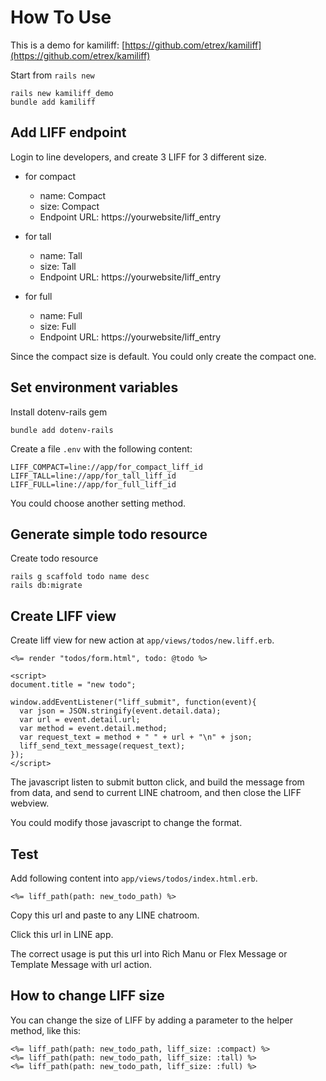 # How To Use

This is a demo for kamiliff: [https://github.com/etrex/kamiliff](https://github.com/etrex/kamiliff)

Start from `rails new`

```
rails new kamiliff_demo
bundle add kamiliff
```

## Add LIFF endpoint

Login to line developers, and create 3 LIFF for 3 different size.

- for compact
  - name: Compact
  - size: Compact
  - Endpoint URL: https://yourwebsite/liff_entry

- for tall
  - name: Tall
  - size: Tall
  - Endpoint URL: https://yourwebsite/liff_entry

- for full
  - name: Full
  - size: Full
  - Endpoint URL: https://yourwebsite/liff_entry

Since the compact size is default. You could only create the compact one.

## Set environment variables

Install dotenv-rails gem

```
bundle add dotenv-rails
```

Create a file `.env` with the following content:

```
LIFF_COMPACT=line://app/for_compact_liff_id
LIFF_TALL=line://app/for_tall_liff_id
LIFF_FULL=line://app/for_full_liff_id
```

You could choose another setting method.

## Generate simple todo resource

Create todo resource

```
rails g scaffold todo name desc
rails db:migrate
```

## Create LIFF view

Create liff view for new action at `app/views/todos/new.liff.erb`.

```
<%= render "todos/form.html", todo: @todo %>

<script>
document.title = "new todo";

window.addEventListener("liff_submit", function(event){
  var json = JSON.stringify(event.detail.data);
  var url = event.detail.url;
  var method = event.detail.method;
  var request_text = method + " " + url + "\n" + json;
  liff_send_text_message(request_text);
});
</script>
```

The javascript listen to submit button click, and build the message from from data, and send to current LINE chatroom, and then close the LIFF webview.

You could modify those javascript to change the format.

## Test

Add following content into `app/views/todos/index.html.erb`.

```
<%= liff_path(path: new_todo_path) %>
```

Copy this url and paste to any LINE chatroom.

Click this url in LINE app.

The correct usage is put this url into Rich Manu or Flex Message or Template Message with url action.

## How to change LIFF size

You can change the size of LIFF by adding a parameter to the helper method, like this:

```
<%= liff_path(path: new_todo_path, liff_size: :compact) %>
<%= liff_path(path: new_todo_path, liff_size: :tall) %>
<%= liff_path(path: new_todo_path, liff_size: :full) %>
```
